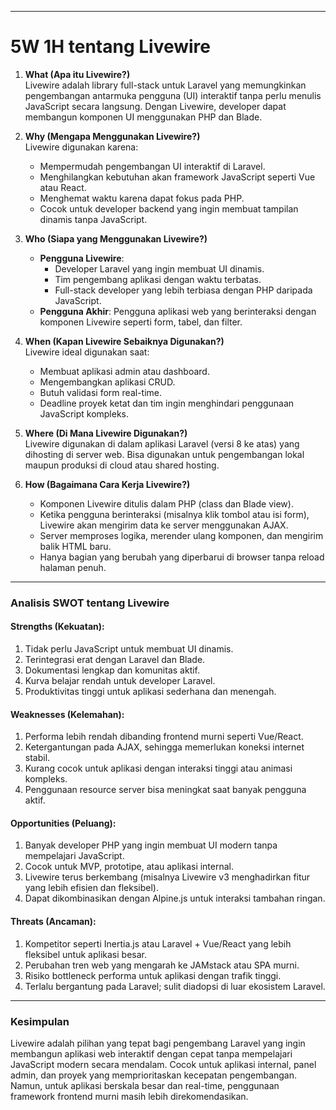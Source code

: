 
---

# 5W 1H tentang Livewire

1. **What (Apa itu Livewire?)**  
   Livewire adalah library full-stack untuk Laravel yang memungkinkan pengembangan antarmuka pengguna (UI) interaktif tanpa perlu menulis JavaScript secara langsung. Dengan Livewire, developer dapat membangun komponen UI menggunakan PHP dan Blade.

2. **Why (Mengapa Menggunakan Livewire?)**  
   Livewire digunakan karena:  
   - Mempermudah pengembangan UI interaktif di Laravel.  
   - Menghilangkan kebutuhan akan framework JavaScript seperti Vue atau React.  
   - Menghemat waktu karena dapat fokus pada PHP.  
   - Cocok untuk developer backend yang ingin membuat tampilan dinamis tanpa JavaScript.

3. **Who (Siapa yang Menggunakan Livewire?)**  
   - **Pengguna Livewire**:  
     - Developer Laravel yang ingin membuat UI dinamis.  
     - Tim pengembang aplikasi dengan waktu terbatas.  
     - Full-stack developer yang lebih terbiasa dengan PHP daripada JavaScript.  
   - **Pengguna Akhir**: Pengguna aplikasi web yang berinteraksi dengan komponen Livewire seperti form, tabel, dan filter.

4. **When (Kapan Livewire Sebaiknya Digunakan?)**  
   Livewire ideal digunakan saat:  
   - Membuat aplikasi admin atau dashboard.  
   - Mengembangkan aplikasi CRUD.  
   - Butuh validasi form real-time.  
   - Deadline proyek ketat dan tim ingin menghindari penggunaan JavaScript kompleks.

5. **Where (Di Mana Livewire Digunakan?)**  
   Livewire digunakan di dalam aplikasi Laravel (versi 8 ke atas) yang dihosting di server web. Bisa digunakan untuk pengembangan lokal maupun produksi di cloud atau shared hosting.

6. **How (Bagaimana Cara Kerja Livewire?)**  
   - Komponen Livewire ditulis dalam PHP (class dan Blade view).  
   - Ketika pengguna berinteraksi (misalnya klik tombol atau isi form), Livewire akan mengirim data ke server menggunakan AJAX.  
   - Server memproses logika, merender ulang komponen, dan mengirim balik HTML baru.  
   - Hanya bagian yang berubah yang diperbarui di browser tanpa reload halaman penuh.

---

### Analisis SWOT tentang Livewire

#### **Strengths (Kekuatan):**  
1. Tidak perlu JavaScript untuk membuat UI dinamis.  
2. Terintegrasi erat dengan Laravel dan Blade.  
3. Dokumentasi lengkap dan komunitas aktif.  
4. Kurva belajar rendah untuk developer Laravel.  
5. Produktivitas tinggi untuk aplikasi sederhana dan menengah.

#### **Weaknesses (Kelemahan):**  
1. Performa lebih rendah dibanding frontend murni seperti Vue/React.  
2. Ketergantungan pada AJAX, sehingga memerlukan koneksi internet stabil.  
3. Kurang cocok untuk aplikasi dengan interaksi tinggi atau animasi kompleks.  
4. Penggunaan resource server bisa meningkat saat banyak pengguna aktif.

#### **Opportunities (Peluang):**  
1. Banyak developer PHP yang ingin membuat UI modern tanpa mempelajari JavaScript.  
2. Cocok untuk MVP, prototipe, atau aplikasi internal.  
3. Livewire terus berkembang (misalnya Livewire v3 menghadirkan fitur yang lebih efisien dan fleksibel).  
4. Dapat dikombinasikan dengan Alpine.js untuk interaksi tambahan ringan.

#### **Threats (Ancaman):**  
1. Kompetitor seperti Inertia.js atau Laravel + Vue/React yang lebih fleksibel untuk aplikasi besar.  
2. Perubahan tren web yang mengarah ke JAMstack atau SPA murni.  
3. Risiko bottleneck performa untuk aplikasi dengan trafik tinggi.  
4. Terlalu bergantung pada Laravel; sulit diadopsi di luar ekosistem Laravel.

---

### **Kesimpulan**

Livewire adalah pilihan yang tepat bagi pengembang Laravel yang ingin membangun aplikasi web interaktif dengan cepat tanpa mempelajari JavaScript modern secara mendalam. Cocok untuk aplikasi internal, panel admin, dan proyek yang memprioritaskan kecepatan pengembangan. Namun, untuk aplikasi berskala besar dan real-time, penggunaan framework frontend murni masih lebih direkomendasikan.